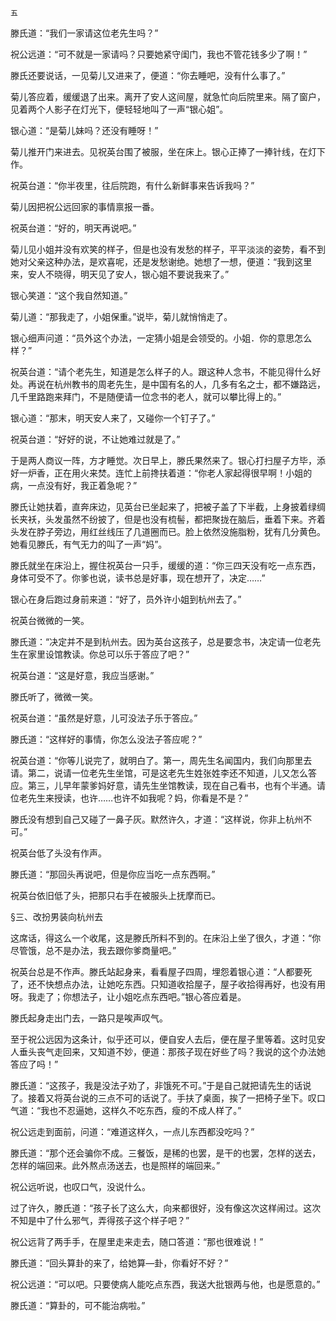     五 

   滕氏道：“我们一家请这位老先生吗？”

   祝公远道：“可不就是一家请吗？只要她紧守闺门，我也不管花钱多少了啊！”

   滕氏还要说话，一见菊儿又进来了，便道：“你去睡吧，没有什么事了。”

   菊儿答应着，缓缓退了出来。离开了安人这间屋，就急忙向后院里来。隔了窗户，见着两个人影子在灯光下，便轻轻地叫了一声“银心姐”。

   银心道：“是菊儿妹吗？还没有睡呀！”

   菊儿推开门来进去。见祝英台围了被服，坐在床上。银心正捧了一捧针线，在灯下作。

   祝英台道：“你半夜里，往后院跑，有什么新鲜事来告诉我吗？”

   菊儿因把祝公远回家的事情禀报一番。

   祝英台道：“好的，明天再说吧。”

   菊儿见小姐并没有欢笑的样子，但是也没有发愁的样子，平平淡淡的姿势，看不到她对父亲这种办法，是欢喜呢，还是发愁谢绝。她想了一想，便道：“我到这里来，安人不晓得，明天见了安人，银心姐不要说我来了。”

   银心笑道：“这个我自然知道。”

   菊儿道：“那我走了，小姐保重。”说毕，菊儿就悄悄走了。

   银心细声问道：“员外这个办法，一定猜小姐是会领受的。小姐．你的意思怎么样？”

   祝英台道：“请个老先生，知道是怎么样子的人。跟这种人念书，不能见得什么好处。再说在杭州教书的周老先生，是中国有名的人，几多有名之士，都不嫌路远，几千里路跑来拜门，不是随便请一位念书的老人，就可以攀比得上的。”

   银心道：“那末，明天安人来了，又碰你一个钉子了。”

   祝英台道：“好好的说，不让她难过就是了。”

   于是两人商议一阵，方才睡觉。次日早上，滕氏果然来了。银心打扫屋子方毕，添好一炉香，正在用火来焚。连忙上前搀扶着道：“你老人家起得很早啊！小姐的病，一点没有好，我正着急呢？”

   滕氏让她扶着，直奔床边，见英台已坐起来了，把被子盖了下半截，上身披着绿绸长夹袄，头发虽然不纷披了，但是也没有梳髻，都把聚拢在脑后，垂着下来。齐着头发在脖子旁边，用红丝线压了几道圈而已。脸上依然没施脂粉，犹有几分黄色。她看见滕氏，有气无力的叫了一声“妈”。

   滕氏就坐在床沿上，握住祝英台一只手，缓缓的道：“你三四天没有吃一点东西，身体可受不了。你爹也说，读书总是好事，现在想开了，决定……”

   银心在身后跑过身前来道：“好了，员外许小姐到杭州去了。”

   祝英台微微的一笑。

   滕氏道：“决定并不是到杭州去。因为英台这孩子，总是要念书，决定请一位老先生在家里设馆教读。你总可以乐于答应了吧？”

   祝英台道：“这是好意，我应当感谢。”

   滕氏听了，微微一笑。

   祝英台道：“虽然是好意，儿可没法子乐于答应。”

   滕氏道：“这样好的事情，你怎么没法子答应呢？”

   祝英台道：“你等儿说完了，就明白了。第一，周先生名闻国内，我们向那里去请。第二，说请一位老先生坐馆，可是这老先生姓张姓李还不知道，儿又怎么答应。第三，儿早年蒙爹妈好意，请先生坐馆教读，现在自己看书，也有个半通。请位老先生来授读，也许……也许不如我呢？妈，你看是不是？”

   滕氏没有想到自己又碰了一鼻子灰。默然许久，才道：“这样说，你非上杭州不可。”

   祝英台低了头没有作声。

   滕氏道：“那回头再说吧，但是你应当吃一点东西啊。”

   祝英台依旧低了头，把那只右手在被服头上抚摩而已。

   §三、改扮男装向杭州去

   这席话，得这么一个收尾，这是滕氏所料不到的。在床沿上坐了很久，才道：“你尽管饿，总不是办法，我去跟你爹商量吧。”

   祝英台总是不作声。滕氏站起身来，看看屋子四周，埋怨着银心道：“人都要死了，还不快想点办法，让她吃东西。只知道收拾屋子，屋子收拾得再好，也没有用呀。我走了；你想法子，让小姐吃点东西吧。”银心答应着是。

   滕氏起身走出门去，一路只是唉声叹气。

   至于祝公远因为这条计，似乎还可以，便自安人去后，便在屋子里等着。这时见安人垂头丧气走回来，又知道不妙，便道：那孩子现在好些了吗？我说的这个办法她答应了吗！”

   滕氏道：“这孩子，我是没法子劝了，非饿死不可。”于是自己就把请先生的话说了。接着又将英台说的三点不可的话说了。手扶了桌面，挨了一把椅子坐下。叹口气道：“我也不忍逼她，这样久不吃东西，瘦的不成人样了。”

   祝公远走到面前，问道：“难道这样久，一点儿东西都没吃吗？”

   滕氏道：“那个还会骗你不成。三餐饭，是稀的也罢，是干的也罢，怎样的送去，怎样的端回来。此外熬点汤送去，也是照样的端回来。”

   祝公远听说，也叹口气，没说什么。

   过了许久，滕氏道：“孩子长了这么大，向来都很好，没有像这次这样闹过。这次不知是中了什么邪气，弄得孩子这个样子吧？”

   祝公远背了两手手，在屋里走来走去，随口答道：“那也很难说！”

   滕氏道：“回头算卦的来了，给她算—卦，你看好不好？”

   祝公远道：“可以吧。只要使病人能吃点东西，我送大批银两与他，也是愿意的。”

   滕氏道：“算卦的，可不能治病啦。”


